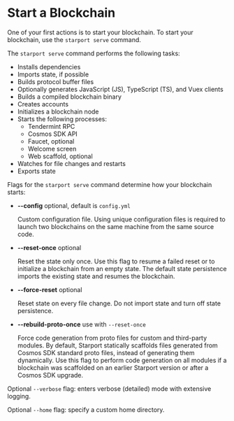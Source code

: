 # Start a Blockchain

One of your first actions is to start your blockchain. To start your blockchain, use the `starport serve` command.

The `starport serve` command performs the following tasks:

* Installs dependencies
* Imports state, if possible
* Builds protocol buffer files
* Optionally generates JavaScript (JS), TypeScript (TS), and Vuex clients
* Builds a compiled blockchain binary
* Creates accounts
* Initializes a blockchain node
* Starts the following processes:
  * Tendermint RPC
  * Cosmos SDK API
  * Faucet, optional
  * Welcome screen
  * Web scaffold, optional
* Watches for file changes and restarts
* Exports state

Flags for the `starport serve` command determine how your blockchain starts:

- **--config** optional, default is `config.yml`

    Custom configuration file. Using unique configuration files is required to launch two blockchains on the same machine from the same source code. 

- **--reset-once** optional

    Reset the state only once. Use this flag to resume a failed reset or to initialize a blockchain from an empty state. The default state persistence imports the existing state and resumes the blockchain. 

- **--force-reset** optional

    Reset state on every file change. Do not import state and turn off state persistence.

- **--rebuild-proto-once** use with `--reset-once`

    Force code generation from proto files for custom and third-party modules. By default, Starport statically scaffolds files generated from Cosmos SDK standard proto files, instead of generating them dynamically. Use this flag to perform code generation on all modules if a blockchain was scaffolded on an earlier Starport version or after a Cosmos SDK upgrade.

Optional `--verbose` flag: enters verbose (detailed) mode with extensive logging.

Optional `--home` flag: specify a custom home directory.
